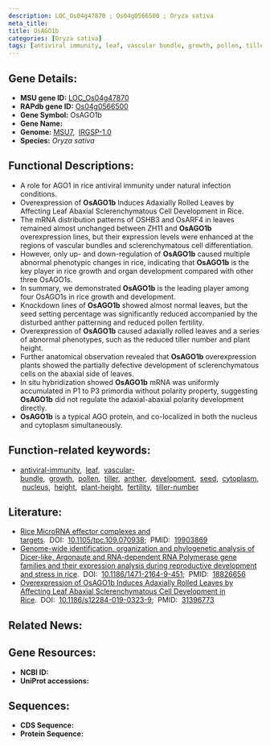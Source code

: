 ```yaml
---
description: LOC_Os04g47870 ; Os04g0566500 ; Oryza sativa
meta_title:
title: OsAGO1b
categories: [Oryza sativa]
tags: [antiviral immunity, leaf, vascular bundle, growth, pollen, tiller, anther, development, seed, cytoplasm, nucleus, height, plant height, fertility, tiller number]
---
```


## Gene Details:
- **MSU gene ID:** [LOC_Os04g47870](http://rice.uga.edu/cgi-bin/ORF_infopage.cgi?orf=LOC_Os04g47870)  
- **RAPdb gene ID:** [Os04g0566500](https://rapdb.dna.affrc.go.jp/locus/?name=Os04g0566500)  
- **Gene Symbol:** OsAGO1b
- **Gene Name:**
- **Genome:**  [MSU7](http://rice.uga.edu/),&nbsp;&nbsp;[IRGSP-1.0](https://rapdb.dna.affrc.go.jp/download/irgsp1.html)
- **Species:** *Oryza sativa*

## Functional Descriptions:
   - A role for AGO1 in rice antiviral immunity under natural infection conditions.
   - Overexpression of **OsAGO1b** Induces Adaxially Rolled Leaves by Affecting Leaf Abaxial Sclerenchymatous Cell Development in Rice.
   - The mRNA distribution patterns of OSHB3 and OsARF4 in leaves remained almost unchanged between ZH11 and **OsAGO1b** overexpression lines, but their expression levels were enhanced at the regions of vascular bundles and sclerenchymatous cell differentiation.
   - However, only up- and down-regulation of **OsAGO1b** caused multiple abnormal phenotypic changes in rice, indicating that **OsAGO1b** is the key player in rice growth and organ development compared with other three OsAGO1s.
   - In summary, we demonstrated **OsAGO1b** is the leading player among four OsAGO1s in rice growth and development.
   - Knockdown lines of **OsAGO1b** showed almost normal leaves, but the seed setting percentage was significantly reduced accompanied by the disturbed anther patterning and reduced pollen fertility.
   - Overexpression of **OsAGO1b** caused adaxially rolled leaves and a series of abnormal phenotypes, such as the reduced tiller number and plant height.
   - Further anatomical observation revealed that **OsAGO1b** overexpression plants showed the partially defective development of sclerenchymatous cells on the abaxial side of leaves.
   - In situ hybridization showed **OsAGO1b** mRNA was uniformly accumulated in P1 to P3 primordia without polarity property, suggesting **OsAGO1b** did not regulate the adaxial-abaxial polarity development directly.
   - **OsAGO1b** is a typical AGO protein, and co-localized in both the nucleus and cytoplasm simultaneously.

## Function-related keywords:
   - [antiviral-immunity](/tags/antiviral-immunity/),&nbsp;&nbsp;[leaf](/tags/leaf/),&nbsp;&nbsp;[vascular-bundle](/tags/vascular-bundle/),&nbsp;&nbsp;[growth](/tags/growth/),&nbsp;&nbsp;[pollen](/tags/pollen/),&nbsp;&nbsp;[tiller](/tags/tiller/),&nbsp;&nbsp;[anther](/tags/anther/),&nbsp;&nbsp;[development](/tags/development/),&nbsp;&nbsp;[seed](/tags/seed/),&nbsp;&nbsp;[cytoplasm](/tags/cytoplasm/),&nbsp;&nbsp;[nucleus](/tags/nucleus/),&nbsp;&nbsp;[height](/tags/height/),&nbsp;&nbsp;[plant-height](/tags/plant-height/),&nbsp;&nbsp;[fertility](/tags/fertility/),&nbsp;&nbsp;[tiller-number](/tags/tiller-number/)

## Literature:
   - [Rice MicroRNA effector complexes and targets](https://www.doi.org/10.1105/tpc.109.070938).&nbsp;&nbsp;DOI:&nbsp;&nbsp;[10.1105/tpc.109.070938](https://www.doi.org/10.1105/tpc.109.070938);&nbsp;&nbsp;PMID:&nbsp;&nbsp;[19903869](https://pubmed.ncbi.nlm.nih.gov/19903869/)
   - [Genome-wide identification, organization and phylogenetic analysis of Dicer-like, Argonaute and RNA-dependent RNA Polymerase gene families and their expression analysis during reproductive development and stress in rice](https://www.doi.org/10.1186/1471-2164-9-451).&nbsp;&nbsp;DOI:&nbsp;&nbsp;[10.1186/1471-2164-9-451](https://www.doi.org/10.1186/1471-2164-9-451);&nbsp;&nbsp;PMID:&nbsp;&nbsp;[18826656](https://pubmed.ncbi.nlm.nih.gov/18826656/)
   - [Overexpression of OsAGO1b Induces Adaxially Rolled Leaves by Affecting Leaf Abaxial Sclerenchymatous Cell Development in Rice](https://www.doi.org/10.1186/s12284-019-0323-9).&nbsp;&nbsp;DOI:&nbsp;&nbsp;[10.1186/s12284-019-0323-9](https://www.doi.org/10.1186/s12284-019-0323-9);&nbsp;&nbsp;PMID:&nbsp;&nbsp;[31396773](https://pubmed.ncbi.nlm.nih.gov/31396773/)

## Related News:

## Gene Resources:
- **NCBI ID:**  []()
- **UniProt accessions:** [](https://www.uniprot.org/uniprotkb//entry)

## Sequences:
- **CDS Sequence:**
- **Protein Sequence:**
